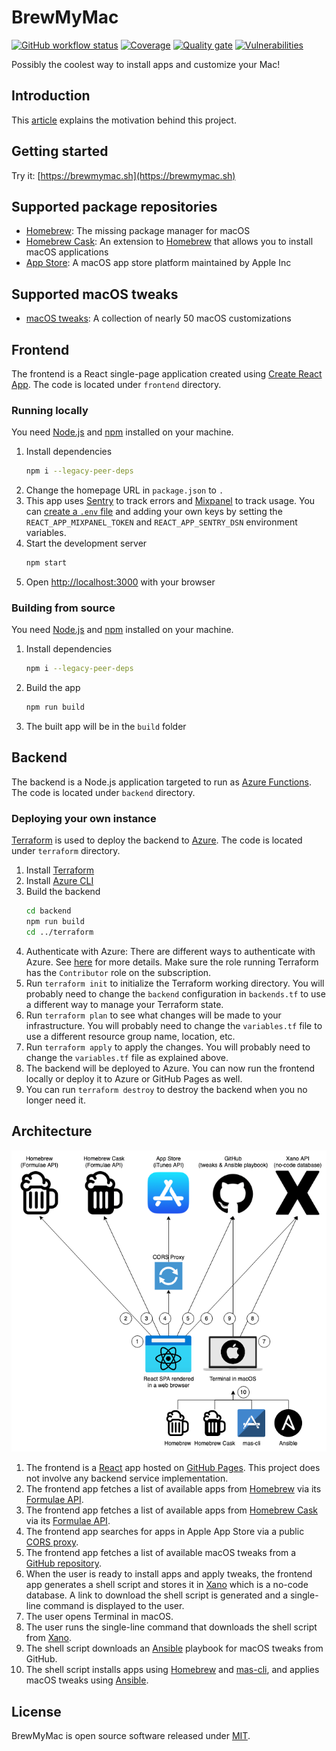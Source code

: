 # BrewMyMac

[![GitHub workflow status](https://img.shields.io/github/workflow/status/ayltai/BrewMyMac/CI?style=flat)](https://github.com/ayltai/BrewMyMac/actions)
[![Coverage](https://img.shields.io/sonar/coverage/ayltai_BrewMyMac?server=https%3A%2F%2Fsonarcloud.io)](https://sonarcloud.io/dashboard?id=ayltai_BrewMyMac)
[![Quality gate](https://img.shields.io/sonar/quality_gate/ayltai_BrewMyMac?server=https%3A%2F%2Fsonarcloud.io)](https://sonarcloud.io/dashboard?id=ayltai_BrewMyMac)
[![Vulnerabilities](https://snyk.io/test/github/ayltai/BrewMyMac/badge.svg?targetFile=frontend/package.json)](https://snyk.io/test/github/ayltai/BrewMyMac?targetFile=frontend/package.json)

Possibly the coolest way to install apps and customize your Mac!

## Introduction

This [article](https://ayltai.medium.com/install-mac-apps-and-tweaks-with-a-single-command-6b1b90c466b5) explains the motivation behind this project.

## Getting started

Try it: [https://brewmymac.sh](https://brewmymac.sh)

## Supported package repositories

* [Homebrew](https://brew.sh): The missing package manager for macOS
* [Homebrew Cask](https://formulae.brew.sh/cask/): An extension to [Homebrew](https://brew.sh) that allows you to install macOS applications
* [App Store](https://www.apple.com/app-store/): A macOS app store platform maintained by Apple Inc

## Supported macOS tweaks

* [macOS tweaks](https://github.com/ayltai/ansible-macOS-tweaks): A collection of nearly 50 macOS customizations

## Frontend

The frontend is a React single-page application created using [Create React App](https://create-react-app.dev). The code is located under `frontend` directory.

### Running locally

You need [Node.js](https://nodejs.org) and [npm](https://www.npmjs.com) installed on your machine.

1. Install dependencies
   ```bash
   npm i --legacy-peer-deps
   ```
2. Change the homepage URL in `package.json` to `.`
3. This app uses [Sentry](https://sentry.io) to track errors and [Mixpanel](https://mixpanel.com) to track usage. You can [create a `.env` file](https://create-react-app.dev/docs/adding-custom-environment-variables/#adding-development-environment-variables-in-env) and adding your own keys by setting the `REACT_APP_MIXPANEL_TOKEN` and `REACT_APP_SENTRY_DSN` environment variables.
4. Start the development server
   ```bash
   npm start
   ```
5. Open [http://localhost:3000](http://localhost:3000) with your browser

### Building from source

You need [Node.js](https://nodejs.org) and [npm](https://www.npmjs.com) installed on your machine.

1. Install dependencies
   ```bash
   npm i --legacy-peer-deps
   ```
2. Build the app
   ```bash
   npm run build
   ```
3. The built app will be in the `build` folder

## Backend

The backend is a Node.js application targeted to run as [Azure Functions](https://azure.microsoft.com/en-us/services/functions/). The code is located under `backend` directory.

### Deploying your own instance

[Terraform](https://www.terraform.io) is used to deploy the backend to [Azure](https://azure.microsoft.com). The code is located under `terraform` directory.

1. Install [Terraform](https://www.terraform.io/downloads.html)
2. Install [Azure CLI](https://docs.microsoft.com/en-us/cli/azure/install-azure-cli)
3. Build the backend
   ```bash
   cd backend
   npm run build
   cd ../terraform
   ``` 
4. Authenticate with Azure: There are different ways to authenticate with Azure. See [here](https://registry.terraform.io/providers/hashicorp/azurerm/latest/docs/guides/service_principal_client_secret) for more details. Make sure the role running Terraform has the `Contributor` role on the subscription.
5. Run `terraform init` to initialize the Terraform working directory. You will probably need to change the `backend` configuration in `backends.tf` to use a different way to manage your Terraform state.
6. Run `terraform plan` to see what changes will be made to your infrastructure. You will probably need to change the `variables.tf` file to use a different resource group name, location, etc.
7. Run `terraform apply` to apply the changes. You will probably need to change the `variables.tf` file as explained above.
8. The backend will be deployed to Azure. You can now run the frontend locally or deploy it to Azure or GitHub Pages as well.
9. You can run `terraform destroy` to destroy the backend when you no longer need it.

## Architecture

![Architecture](assets/architecture.png "Architecture")

1. The frontend is a [React](https://reactjs.org) app hosted on [GitHub Pages](https://pages.github.com). This project does not involve any backend service implementation.
2. The frontend app fetches a list of available apps from [Homebrew](https://brew.sh) via its [Formulae API](https://formulae.brew.sh/api/formula.json).
3. The frontend app fetches a list of available apps from [Homebrew Cask](https://brew.sh) via its [Formulae API](https://formulae.brew.sh/api/cask.json).
4. The frontend app searches for apps in Apple App Store via a public [CORS proxy](https://github.com/LeandroBerlin/itunes-search).
5. The frontend app fetches a list of available macOS tweaks from a [GitHub repository](https://github.com/ayltai/ansible-macos-tweaks).
6. When the user is ready to install apps and apply tweaks, the frontend app generates a shell script and stores it in [Xano](https://www.xano.com) which is a no-code database. A link to download the shell script is generated and a single-line command is displayed to the user.
7. The user opens Terminal in macOS.
8. The user runs the single-line command that downloads the shell script from [Xano](https://www.xano.com).
9. The shell script downloads an [Ansible](https://www.ansible.com) playbook for macOS tweaks from GitHub.
10. The shell script installs apps using [Homebrew](https://brew.sh) and [mas-cli](https://github.com/mas-cli/mas), and applies macOS tweaks using [Ansible](https://www.ansible.com).

## License

BrewMyMac is open source software released under [MIT](LICENSE).
